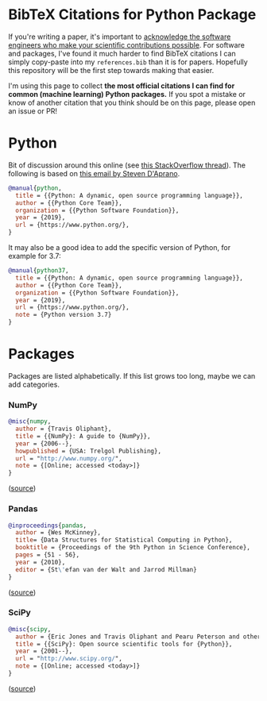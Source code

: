# BibTeX Citations for Python Package

If you're writing a paper, it's important to [acknowledge the software engineers who make your scientific contributions possible](https://colah.github.io/posts/2019-05-Collaboration/).
For software and packages, I've found it much harder to find BibTeX citations I can simply copy-paste into my `references.bib` than it is for papers.
Hopefully this repository will be the first step towards making that easier.

I'm using this page to collect **the most official citations I can find for common (machine learning) Python packages.**
If you spot a mistake or know of another citation that you think should be on this page, please open an issue or PR!

# Python

Bit of discussion around this online (see [this StackOverflow thread](https://academia.stackexchange.com/questions/5482/how-do-i-reference-the-python-programming-language-in-a-thesis-or-a-paper)).
The following is based on [this email by Steven D'Aprano](https://mail.python.org/pipermail/tutor/2016-March/108473.html).

```bibtex
@manual{python,
  title = {{Python: A dynamic, open source programming language}},
  author = {{Python Core Team}},
  organization = {{Python Software Foundation}},
  year = {2019},
  url = {https://www.python.org/},
}
```

It may also be a good idea to add the specific version of Python, for example for 3.7:

```bibtex
@manual{python37,
  title = {{Python: A dynamic, open source programming language}},
  author = {{Python Core Team}},
  organization = {{Python Software Foundation}},
  year = {2019},
  url = {https://www.python.org/},
  note = {Python version 3.7}
}
```

# Packages

Packages are listed alphabetically. If this list grows too long, maybe we can add categories.

### NumPy

```bibtex
@misc{numpy,
  author = {Travis Oliphant},
  title = {{NumPy}: A guide to {NumPy}},
  year = {2006--},
  howpublished = {USA: Trelgol Publishing},
  url = "http://www.numpy.org/",
  note = {[Online; accessed <today>]}
}
```

([source](https://www.scipy.org/citing.html))

### Pandas

```bibtex
@inproceedings{pandas,
  author = {Wes McKinney},
  title= {Data Structures for Statistical Computing in Python},
  booktitle = {Proceedings of the 9th Python in Science Conference},
  pages = {51 - 56},
  year = {2010},
  editor = {St\'efan van der Walt and Jarrod Millman}
}
```

([source](https://github.com/pandas-dev/pandas/issues/24036))

### SciPy

```bibtex
@misc{scipy,
  author = {Eric Jones and Travis Oliphant and Pearu Peterson and others},
  title = {{SciPy}: Open source scientific tools for {Python}},
  year = {2001--},
  url = "http://www.scipy.org/",
  note = {[Online; accessed <today>]}
}
```

([source](https://www.scipy.org/citing.html))
